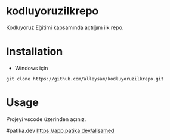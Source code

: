 # kodluyoruzilkrepo
Kodluyoruz Eğitimi kapsamında açtığım ilk repo.

# Installation
- Windows için

`git clone https://github.com/alleysam/kodluyoruzilkrepo.git`

# Usage
Projeyi vscode üzerinden açınız.

#patika.dev
https://app.patika.dev/alisamed
